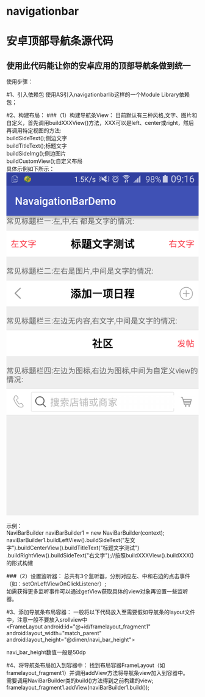 # navigationbar
安卓顶部导航条源代码
===========================
使用此代码能让你的安卓应用的顶部导航条做到统一
-------
使用步骤：

#1、引入依赖包
使用AS引入navigationbarlib这样的一个Module Library依赖包；<br>

#2、构建布局：
###（1）构建导航条View：
目前默认有三种风格,文字、图片和自定义，首先调用buildXXXView()方法，XXX可以是left、center或right，然后再调用特定视图的方法:<br>
buildSideText();侧边文字<br>
buildTitleText();标题文字<br>
buildSideImg();侧边图片<br>
buildCustomView();自定义布局<br>
具体示例如下所示：<br>
![image](https://raw.githubusercontent.com/LiuTaw/navigationbar/master/navi_sreenshot.jpg)<br>

示例：<br>
NaviBarBuilder naviBarBuilder1 = new NaviBarBuilder(context);<br>
naviBarBuilder1.buildLeftView().buildSideText("左文字").buildCenterView().buildTitleText("标题文字测试")<br>
.buildRightView().buildSideText("右文字");//按照buildXXXView().buildXXX()的形式构建<br>

###（2）设置监听器：
总共有3个监听器，分别对应左、中和右边的点击事件（如：setOnLeftViewOnClickListener）;<br>
如需获得更多监听事件可以通过getView获取具体的view对象再设置一些监听器。<br>

#3、添加导航条布局容器：
一般将以下代码放入至需要假如导航条的layout文件中，注意一般不要放入srollview中<br>
<FrameLayout android:id="@+id/framelayout_fragment1"<br>
        android:layout_width="match_parent"<br>
        android:layout_height="@dimen/navi_bar_height"></FrameLayout><br>

navi_bar_height数值一般是50dp<br>

#4、将导航条布局加入到容器中：
找到布局容器FrameLayout（如framelayout_fragment1）并调用addView方法将导航条view加入到容器中。<br>
需要调用NaviBarBuilder类的build()方法得到之前构建的view;<br>
framelayout_fragment1.addView(naviBarBuilder1.build());<br>

